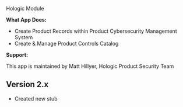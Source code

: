
Hologic Module

**What App Does:**

- Create Product Records within Product Cybersecurity Management System
- Create & Manage Product Controls Catalog

**Support:**

This app is maintained by Matt Hillyer, Hologic Product Security Team


Version 2.x
-------------------------

* Created new stub

